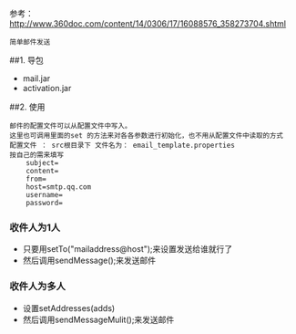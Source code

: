 参考：http://www.360doc.com/content/14/0306/17/16088576_358273704.shtml

    简单邮件发送
    
##1. 导包

- mail.jar
- activation.jar


##2. 使用

	邮件的配置文件可以从配置文件中写入。
	这里也可调用里面的set 的方法来对各各参数进行初始化，也不用从配置文件中读取的方式
    配置文件 ： src根目录下 文件名为： email_template.properties
    按自己的需来填写
        subject=
        content=
        from= 
        host=smtp.qq.com
        username=
        password=

### 收件人为1人

 * 只要用setTo("mailaddress@host");来设置发送给谁就行了
 * 然后调用sendMessage();来发送邮件
 
 
### 收件人为多人
 - 设置setAddresses(adds)
 - 然后调用sendMessageMulit();来发送邮件
 